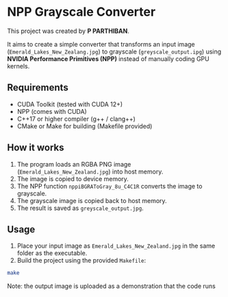 # NPP Grayscale Converter

This project was created by **P PARTHIBAN**.

It aims to create a simple converter that transforms an input image (`Emerald_Lakes_New_Zealang.jpg`) to grayscale (`greyscale_output.ipg`) using **NVIDIA Performance Primitives (NPP)** instead of manually coding GPU kernels.

## Requirements

- CUDA Toolkit (tested with CUDA 12+)
- NPP (comes with CUDA)
- C++17 or higher compiler (g++ / clang++)
- CMake or Make for building (Makefile provided)

## How it works

1. The program loads an RGBA PNG image (`Emerald_Lakes_New_Zealand.jpg`) into host memory.
2. The image is copied to device memory.
3. The NPP function `nppiBGRAToGray_8u_C4C1R` converts the image to grayscale.
4. The grayscale image is copied back to host memory.
5. The result is saved as `greyscale_output.jpg`.

## Usage

1. Place your input image as `Emerald_Lakes_New_Zealand.jpg` in the same folder as the executable.
2. Build the project using the provided `Makefile`:

```bash
make
```

Note: the output image is uploaded as a demonstration that the code runs
